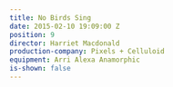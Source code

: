 ```yaml
---
title: No Birds Sing
date: 2015-02-10 19:09:00 Z
position: 9
director: Harriet Macdonald
production-company: Pixels + Celluloid
equipment: Arri Alexa Anamorphic
is-shown: false
---
```


